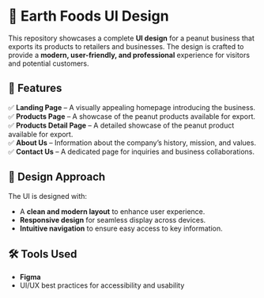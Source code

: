 # 🥜 Earth Foods UI Design  

This repository showcases a complete **UI design** for a peanut business that exports its products to retailers and businesses. The design is crafted to provide a **modern, user-friendly, and professional** experience for visitors and potential customers.  

## 🌟 Features  

✅ **Landing Page** – A visually appealing homepage introducing the business.  
✅ **Products Page** – A showcase of the peanut products available for export. 
✅ **Products Detail Page** – A detailed showcase of the peanut product available for export.   
✅ **About Us** – Information about the company’s history, mission, and values.    
✅ **Contact Us** – A dedicated page for inquiries and business collaborations.  

## 🎨 Design Approach  

The UI is designed with:  
- A **clean and modern layout** to enhance user experience.  
- **Responsive design** for seamless display across devices.  
- **Intuitive navigation** to ensure easy access to key information.  

## 🛠️ Tools Used  

- **Figma**  
- UI/UX best practices for accessibility and usability  



